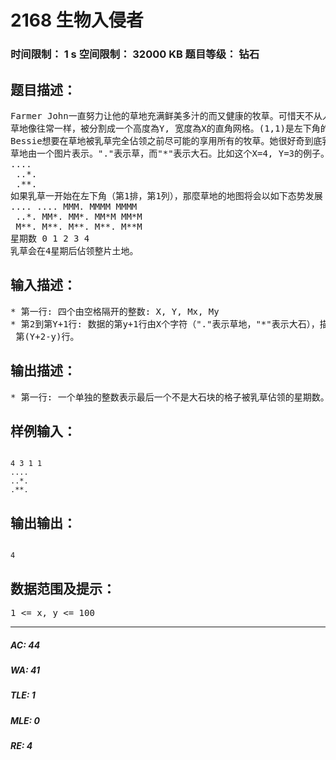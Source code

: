 # 2168 生物入侵者   
### 时间限制： 1 s     空间限制： 32000 KB     题目等级： 钻石  
## 题目描述：  

<pre>
Farmer John一直努力让他的草地充满鲜美多汁的而又健康的牧草。可惜天不从人愿，他在植物大战人类中败下阵来。邪恶的乳草已经在他的农场的西北部份佔领了一片立足之地。
草地像往常一样，被分割成一个高度為Y, 宽度為X的直角网格。(1,1)是左下角的格（也就是说坐标排布跟一般的X,Y坐标相同）。乳草一开始佔领了格(Mx,My)。每个星期，乳草传播到已被乳草佔领的格子四面八方的每一个没有很多石头的格（包括垂直与水平相邻的和对角线上相邻的格）。1周之后，这些新佔领的格又可以把乳草传播到更多的格裡面了。
Bessie想要在草地被乳草完全佔领之前尽可能的享用所有的牧草。她很好奇到底乳草要多久才能佔领整个草地。如果乳草在0时刻处於格(Mx,My)，那麼还在那个时刻它们可以完全佔领入侵整片草地呢（对给定的数据总是会发生）？
草地由一个图片表示。"."表示草，而"*"表示大石。比如这个X=4, Y=3的例子。
....  
 ..*.  
 .**.
如果乳草一开始在左下角（第1排，第1列），那麼草地的地图将会以如下态势发展：
.... .... MMM. MMMM MMMM   
 ..*. MM*. MM*. MM*M MM*M   
 M**. M**. M**. M**. M**M   
星期数 0 1 2 3 4
乳草会在4星期后佔领整片土地。
</pre>
  
  
## 输入描述：  

<pre>
* 第一行: 四个由空格隔开的整数: X, Y, Mx, My
* 第2到第Y+1行: 数据的第y+1行由X个字符（"."表示草地，"*"表示大石），描述草地的  
 第(Y+2-y)行。
</pre>
  
  
## 输出描述：  

<pre>
* 第一行: 一个单独的整数表示最后一个不是大石块的格子被乳草佔领的星期数。
</pre>
  
  
## 样例输入：  

<pre><code>
4 3 1 1  
....  
..*.  
.**.
</code></pre>
  
  
## 输出输出：  

<pre><code>
4
</code></pre>
  
  
## 数据范围及提示：  

<pre>
1 <= x, y <= 100
</pre>
  
  
***  

##### AC: 44  
##### WA: 41  
##### TLE: 1  
##### MLE: 0  
##### RE: 4  
